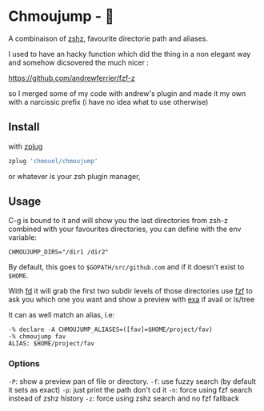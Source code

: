 # Chmoujump -  🚀

A combinaison of [zshz](https://github.com/agkozak/zsh-z), favourite
directorie path and aliases.

I used to have an hacky function which did the thing in a non elegant way and somehow dicsovered the much nicer :

https://github.com/andrewferrier/fzf-z

so I merged some of my code with andrew's plugin and made it my own with a narcissic prefix
(i have no idea what to use otherwise)

## Install

with [zplug](https://github.com/zplug/zplug)

```sh
zplug 'chmouel/chmoujump'
```

or whatever is your zsh plugin manager,

## Usage

C-g is bound to it and will show you the last directories from zsh-z combined with your favourites directories, you can define with the env variable: 

```shell
CHMOUJUMP_DIRS="/dir1 /dir2"
```

By default, this goes to `$GOPATH/src/github.com` and if it doesn't exist to `$HOME`.

With [fd](https://github.com/sharkdp/fd) it will grab the first two subdir
levels of those directories use [fzf](https://github.com/junegunn/fzf) to ask
you which one you want and show a preview with [exa](https://the.exa.website/)
if avail or ls/tree

It can as well match an alias, i.e:

```shell
-% declare -A CHMOUJUMP_ALIASES=([fav]=$HOME/project/fav)
-% chmoujump fav
ALIAS: $HOME/project/fav
```

### Options

`-P`: show a preview pan of file or directory.
`-f`: use fuzzy search (by default it sets as exact)
`-p`: just print the path don't cd it
`-n`: force using fzf search instead of zshz history
`-z`: force using zshz search and no fzf fallback
